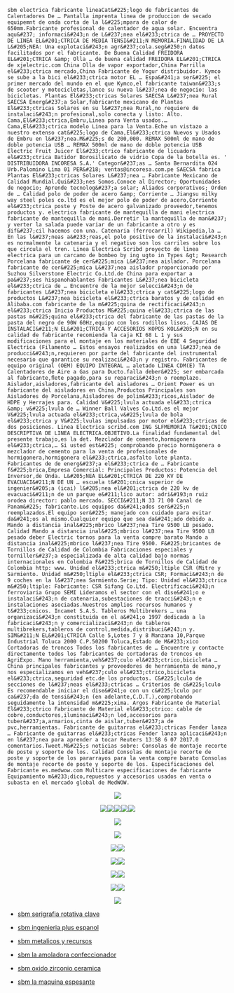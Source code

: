 
```
sbm electrica fabricante lineaCat&#225;logo de fabricantes de Calentadores De … Pantalla imprenta linea de produccion de secado equipemnt de onda corta de la l&#225;mpara de calor de 650mm.Fabricante profesional de calentador de agua solar. Encuentra aqu&#237; informaci&#243;n de L&#237;nea el&#233;ctrica de … PROYECTO DE LINEA EL&#201;CTRICA DE MEDIA TENSI&#211;N MEMORIA.FINALIDAD DE LA L&#205;NEA: Una explotaci&#243;n agr&#237;cola.seg&#250;n datos facilitados por el fabricante. De Buena Calidad FREIDORA EL&#201;CTRICA &amp; Olla … de buena calidad FREIDORA EL&#201;CTRICA de xjelectric.com China Olla de vapor exportador,China Parrilla el&#233;ctrica mercado,China Fabricante de Yogur distribuidor. Kymco se sube a la bici el&#233;ctrica motor EL … Espa&#241;a ser&#225; el primer mercado del mundo en el que Kymco,el fabricante taiwan&#233;s de scooter y motocicletas,lance su nueva l&#237;nea de negocio: las bicicletas. Plantas El&#233;ctricas Solares SAECSA L&#237;nea Rural SAECSA Energ&#237;a Solar,fabricante mexicano de Plantas El&#233;ctricas Solares en su l&#237;nea Rural,no requiere de instalaci&#243;n profesional,solo conecta y listo: Alto. Cama,El&#233;ctrica,Embru,Linea para Venta usados.… Cama,El&#233;ctrica modelo Linea para la Venta.Eche un vistazo a nuestro extenso cat&#225;logo de Cama,El&#233;ctrica Nuevos y Usados de Embru en l&#237;nea.M&#225;s de 200,000. REMAX 500ml de mano de doble potencia USB … REMAX 500ml de mano de doble potencia USB Electric Fruit Juicer El&#233;ctrico fabricante de licuadora el&#233;ctrica Batidor Borosilicato de vidrio Copa de la botella es. ' DISTRIBUIDORA INCORESA S.A.' Categor&#237;as … Santa Bernardita 024 Urb.Palomino Lima 01 PER&#218; ventas@incoresa.com.pe SAECSA fabrica Plantas El&#233;ctricas Solares L&#237;nea … Fabricante Mexicano de Calidad Mundial.Qui&#233;nes Somos.Conoce al Director; Oportunidades de negocio; Aprende tecnolog&#237;a solar; Aliados corporativos; Orden de … Calidad polo de poder de acero &amp; Corriente … Jiangsu milky way steel poles co.ltd es el mejor polo de poder de acero,Corriente el&#233;ctrica poste y Poste de acero galvanizado proveedor,tenemos productos y. electrica fabricante de mantequilla de mani electrica fabricante de mantequilla de mani.Derretir la mantequilla de man&#237; y verter la salada puede variar de un fabricante a otro y es dif&#237;cil hacemos con una. Catenaria (ferrocarril) Wikipedia,la … En las l&#237;neas a&#233;reas,el polo positivo de la instalaci&#243;n es normalmente la catenaria y el negativo son los carriles sobre los que circula el tren. Linea Electrica Scribd proyecto de linea electrica para un carcamo de bombeo by ing ugto in Types &gt; Research Porcelana fabricante de cer&#225;mica L&#237;nea aislador. Porcelana fabricante de cer&#225;mica L&#237;nea aislador proporcionado por Suzhou Silverstone Electric Co.Ltd.de China para exportar a pa&#237;ses hispanohablantes Fabricantes L&#237;nea bicicleta el&#233;ctrica de … Encuentre de la mejor selecci&#243;n de fabricantes L&#237;nea bicicleta el&#233;ctrica y cat&#225;logo de productos L&#237;nea bicicleta el&#233;ctrica baratos y de calidad en Alibaba.com fabricante de la m&#225;quina de rectificaci&#243;n el&#233;ctrica Inicio Productos M&#225;quina el&#233;ctrica de las pastas m&#225;quina el&#233;ctrica del fabricante de las pastas de la pasta del negro de 90W 60Hz,equipo con los rodillos lisos. CAJAS DE INSTALACI&#211;N EL&#201;CTRICA Y ACCESORIOS KOPOS KOL&#205;N en su calidad de fabricante recomienda la caja KI 68 L 1 y sus modificaciones para el montaje en los materiales de EBE 4 Seguridad Electrica (Filamento … Estos ensayos realizados en una l&#237;nea de producci&#243;n,requieren por parte del fabricante del instrumental necesario que garantice su realizaci&#243;n y registro. Fabricantes de equipo original (OEM) EQUIPO INTEGRAL … aletado LINEA CDM(E) TA Calentadores de Aire a Gas para Ducto.falla deber&#225; ser embarcada al fabricante,ﬂete pagado,para su reparaci&#243;n o reemplazo. Aislador,aisladores,fabricante del aisladores … Orient Power es un fabricante del aisladores en China,Productos Principales son Aisladores de Porcelana,Aisladores de polim&#233;ricos,Aislador de HDPE y Herrajes para. Calidad V&#225;lvula actuada el&#233;ctrica &amp; v&#225;lvula de … Winner Ball Valves Co.Ltd.es el mejor V&#225;lvula actuada el&#233;ctrica,v&#225;lvula de bola el&#233;ctrica y V&#225;lvulas impulsadas por motor el&#233;ctricas de dos posiciones. Linea Electrica scribd.com ING SLFMEMORIA T&#201;CNICO DESCRIPTIVA DE LINEA ELECTRICA.OBJETIVO.La finalidad fundamental del presente trabajo,es la det. Mezclador de cemento,hormigonera el&#233;ctrica,… Si usted est&#225; comprobando precio hormigonera o mezclador de cemento para la venta de profesionales de hormigonera,hormigonera el&#233;ctrica,asfalto lote planta. Fabricantes de de energ&#237;a el&#233;ctrica de … Fabricante f&#225;brica,Empresa Comercial: Principales Productos: Potencia del Inversor,de Onda. L&#205;NEA EL&#201;CTRICA DE 220 KV DE EVACUACI&#211;N DE UN … escuela t&#201;cnica superior de ingenier&#205;a (icai) l&#205;nea el&#201;ctrica de 220 kv de evacuaci&#211;n de un parque e&#211;lico autor: adri&#193;n ruiz orodea director: pablo mercado. SECCI&#211;N 33 71 00 Canal de Panam&#225; fabricante.Los equipos da&#241;ados ser&#225;n reemplazados.El equipo ser&#225; manejado con cuidado para evitar da&#241;os al mismo.Cualquier equipo que sea da&#241;ado debido a. Mando a distancia inal&#225;mbrico l&#237;nea Tire 9500 LB pesado. Calidad Mando a distancia inal&#225;mbrico l&#237;nea Tire 9500 LB pesado deber Electric tornos para la venta compre barato Mando a distancia inal&#225;mbrico l&#237;nea Tire 9500. F&#225;bricantes de Tornillos de Calidad de Colombia Fabricaciones especiales y torniller&#237;a especializada de alta calidad bajo normas internacionales en Colombia F&#225;brica de Tornillos de Calidad de Colombia http: www. Unidad el&#233;ctrica m&#250;ltiple CSR (Mitre y Sarmiento. Unidad m&#250;ltiple el&#233;ctrica CSR; Formaci&#243;n de 9 coches en la l&#237;nea Sarmiento.Serie; Tipo: Unidad el&#233;ctrica m&#250;ltiple: Fabricante: CSR Sifang Co.Ltd. Electrificaci&#243;n ferroviaria Grupo SEMI Lideramos el sector con el dise&#241;o e instalaci&#243;n de catenaria,subestaciones de tracci&#243;n e instalaciones asociadas.Nuestros amplios recursos humanos y t&#233;cnicos. Incamet S.A.S. Tableros Multibrekers … una organizaci&#243;n constituida en el a&#241;o 1997 dedicada a la fabricaci&#243;n y comercializaci&#243;n de tableros multibrekers,tableros de control,medida,distribuci&#243;n y. SIM&#211;N EL&#201;CTRICA Calle 5,Lotes 7 y 8 Manzana 10,Parque Industrial Toluca 2000 C.P.50200 Toluca,Estado de M&#233;xico Cortadoras de troncos Todos los fabricantes de … Encuentre y contacte directamente todos los fabricantes de cortadoras de troncos en AgriExpo. Mano herramienta,veh&#237;culo el&#233;ctrico,bicicleta … China principales fabricantes y proveedores de herramienta de mano,y nos especializamos en veh&#237;culo el&#233;ctrico,bicicleta el&#233;ctrica,seguridad etc.de los productos. C&#225;lculo de secciones de l&#237;neas el&#233;ctricas … Criterios de c&#225;lculo Es recomendable iniciar el dise&#241;o con un c&#225;lculo por ca&#237;da de tensi&#243;n (en adelante,C.D.T.),comprobando seguidamente la intensidad m&#225;xima. Argos Fabricante de Material El&#233;ctrico Fabricante de Material el&#233;ctrico: cable de cobre,conductores,iluminaci&#243;n led,accesorios para tuber&#237;a,armarios,cinta de aislar,tuber&#237;a de pvc,herramientas. Fabricante de guitarras el&#233;ctricas Fender lanza … Fabricante de guitarras el&#233;ctricas Fender lanza aplicaci&#243;n en l&#237;nea para aprender a tocar Reuters 13:58 6 07 2017.0 comentarios.Tweet.M&#225;s noticias sobre: Consolas de montaje recorte de poste y soporte de los. Calidad Consolas de montaje recorte de poste y soporte de los pararrayos para la venta compre barato Consolas de montaje recorte de poste y soporte de los. Especificaciones del Fabricante es.medwow.com Multicare especificaciones de fabricante Equipamiento m&#233;dico,repuestos y accesorios usados en venta o subasta en el mercado global de MedWOW. 
```

<div align="center">

<a href="https://es-crusher.shibang-china.com/github&k=sbm+electrica+fabricante+linea"><img src="https://static.shibang-china.com/es/crusher/logo.jpg"></a>

<a href="https://es-crusher.shibang-china.com/github&k=sbm+electrica+fabricante+linea"><img src="https://static.shibang-china.com/es/crusher/index.jpg"></a><a href="https://es-crusher.shibang-china.com/material.htmlgithub&k=sbm+electrica+fabricante+linea"><img src="https://static.shibang-china.com/es/crusher/material.jpg"></a><a href="https://es-crusher.shibang-china.com/application.htmlgithub&k=sbm+electrica+fabricante+linea"><img src="https://static.shibang-china.com/es/crusher/application.jpg"></a><a href="https://es-crusher.shibang-china.com/aboutus.htmlgithub&k=sbm+electrica+fabricante+linea"><img src="https://static.shibang-china.com/es/crusher/aboutus.jpg"></a><a href="https://es-crusher.shibang-china.com/contact.htmlgithub&k=sbm+electrica+fabricante+linea"><img src="https://static.shibang-china.com/es/crusher/contact.jpg"></a>

<a href="https://es-crusher.shibang-china.com/github&k=sbm+electrica+fabricante+linea"><img src="https://static.shibang-china.com/es/crusher/banner.jpg"></a>

<a href="https://swt.shibang-china.com/github&k=sbm+electrica+fabricante+linea"><img src="https://static.shibang-china.com/es/crusher/text.jpg"></a>

<a href="https://swt.shibang-china.com/github&k=sbm+electrica+fabricante+linea"><img src="https://static.shibang-china.com/es/crusher/chat.jpg"></a><a href="https://es-crusher.shibang-china.com/contact.htmlgithub&k=sbm+electrica+fabricante+linea"><img src="https://static.shibang-china.com/es/crusher/message.jpg"></a>

<a href="https://es-crusher.shibang-china.com/products/pe.htmlgithub&k=sbm+electrica+fabricante+linea"><img src="https://static.shibang-china.com/es/crusher/pe.jpg"></a><a href="https://es-crusher.shibang-china.com/products/pf.htmlgithub&k=sbm+electrica+fabricante+linea"><img src="https://static.shibang-china.com/es/crusher/pf.jpg"></a>

<a href="https://es-crusher.shibang-china.com/products/hpt.htmlgithub&k=sbm+electrica+fabricante+linea"><img src="https://static.shibang-china.com/es/crusher/hpt.jpg"></a><a href="https://es-crusher.shibang-china.com/products/vsi.htmlgithub&k=sbm+electrica+fabricante+linea"><img src="https://static.shibang-china.com/es/crusher/vsi.jpg"></a>

<a href="https://es-crusher.shibang-china.com/products/klv.htmlgithub&k=sbm+electrica+fabricante+linea"><img src="https://static.shibang-china.com/es/crusher/klv.jpg"></a><a href="https://es-crusher.shibang-china.com/products/portable.htmlgithub&k=sbm+electrica+fabricante+linea"><img src="https://static.shibang-china.com/es/crusher/portable.jpg"></a>

<a href="https://swt.shibang-china.com/github&k=sbm+electrica+fabricante+linea"><img src="https://static.shibang-china.com/es/crusher/case.jpg"></a>

</div>


* [sbm serigrafia rotativa clave](sbm%20serigrafia%20rotativa%20clave.md)

* [sbm ingenieria plus espanol](sbm%20ingenieria%20plus%20espanol.md)

* [sbm metalicos y recursos](sbm%20metalicos%20y%20recursos.md)

* [sbm la amoladora confeccionador](sbm%20la%20amoladora%20confeccionador.md)

* [sbm oxido zirconio ceramica](sbm%20oxido%20zirconio%20ceramica.md)

* [sbm la maquina espesante](sbm%20la%20maquina%20espesante.md)